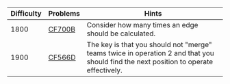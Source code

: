 | Difficulty | Problems | Hints |
| -------- | -------- | -------- |
| 1800 | [CF700B](https://codeforces.com/problemset/problem/700/B) | Consider how many times an edge should be calculated. |
| 1900 | [CF566D](https://codeforces.com/problemset/problem/566/D) | The key is that you should not "merge" teams twice in operation $2$ and that you should find the next position to operate effectively. |
